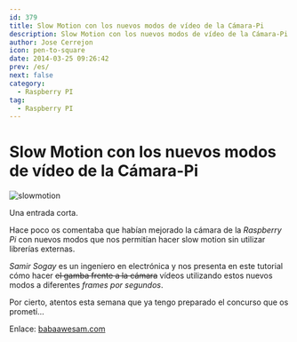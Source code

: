 ```yaml
---
id: 379
title: Slow Motion con los nuevos modos de vídeo de la Cámara-Pi
description: Slow Motion con los nuevos modos de vídeo de la Cámara-Pi
author: Jose Cerrejon
icon: pen-to-square
date: 2014-03-25 09:26:42
prev: /es/
next: false
category:
  - Raspberry PI
tag:
  - Raspberry PI
---
```


# Slow Motion con los nuevos modos de vídeo de la Cámara-Pi

![slowmotion](/images/2014/03/slowmo.jpg)

Una entrada corta.

Hace poco os comentaba que habían mejorado la cámara de la *Raspberry Pi* con nuevos modos que nos permitían hacer slow motion sin utilizar librerías externas. 

*Samir Sogay* es un ingeniero en electrónica y nos presenta en este tutorial cómo hacer  ~~el gamba frente a la cámara~~ vídeos utilizando estos nuevos modos a diferentes *frames por segundos*.

Por cierto, atentos esta semana que ya tengo preparado el concurso que os prometí…

Enlace: [babaawesam.com](http://babaawesam.com/2014/03/24/shooting-slow-motion-videos-using-raspberry-pi-camera/)